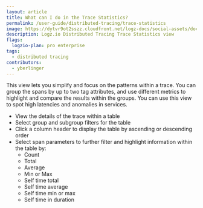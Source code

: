 ```yaml
---
layout: article
title: What can I do in the Trace Statistics?
permalink: /user-guide/distributed-tracing/trace-statistics
image: https://dytvr9ot2sszz.cloudfront.net/logz-docs/social-assets/docs-social.jpg
description: Logz.io Distributed Tracing Trace Statistics view
flags:
  logzio-plan: pro enterprise
tags:
  - distributed tracing
contributors:
  - yberlinger
---
```

This view lets you simplify and focus on the patterns within a trace. You can group the spans by up to two tag attributes, and use different metrics to highlight and compare the results within the groups. You can use this view to spot high latencies and anomalies in services. 

+ View the details of the trace within a table
+ Select group and subgroup filters for the table
+ Click a column header to display the table by ascending or descending order 
+ Select span parameters to further filter and highlight information within the table by:
    + Count 
    + Total 
    + Average
    + Min or Max
    + Self time total
    + Self time average
    + Self time min or max
    + Self time in duration
    
    